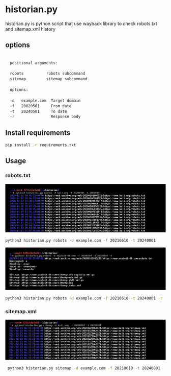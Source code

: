 # historian.py
historian.py is python script that use wayback library to check robots.txt and sitemap.xml history

## options
```bash

  positional arguments:

  robots          robots subcommand
  sitemap         sitemap subcommand
  
  options:
  
  -d   example.com  Target domain
  -f   20020501     From date
  -t   20240501     To date
  -r                Response body
```
## Install requirements 
 ```bash
 pip install -r requirements.txt
 ```
## Usage
### robots.txt
![Drag Racing](output/output1.png)

 ```bash
 python3 historian.py robots -d example.com -f 20210610 -t 20240801
 ```
![Drag Racing](output/output2.png)
 ```bash
 python3 historian.py robots -d example.com -f 20210610 -t 20240801 -r
 ```


### sitemap.xml
![Drag Racing](output/output3.png)
```bash
 python3 historian.py sitemap -d example.com -f 20210610 -t 20240801
```
